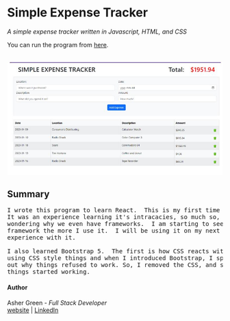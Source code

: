 # **Simple Expense Tracker**

*A simple expense tracker written in Javascript, HTML, and CSS*

You can run the program from [here](https://63c2f2489ccdc732de19a7b5--bucolic-froyo-de7845.netlify.app/).
<br /><br />

![screenshot](/src/images/exepense_tracker_screenshot.jpg/)

## **Summary**

<pre>
I wrote this program to learn React.  This is my first time ever using a framework.
It was an experience learning it's intracacies, so much so, that at some point I was
wondering why we even have frameworks.  I am starting to see the value in using a
framework the more I use it.  I will be using it on my next project to gain more
experience with it.

I also learned Bootstrap 5.  The first is how CSS reacts with Bootstrap.  I started
using CSS style things and when I introduced Bootstrap, I spent hours tryhing to figure
out why things refused to work. So, I removed the CSS, and stuck with Bootstrap and then
things started working.
</pre>

#### **Author**

Asher Green - *Full Stack Developer* \
[website](http://ashergreen.ca) | [LinkedIn](https://www.linkedin.com/in/asher-green-6a96551/)
